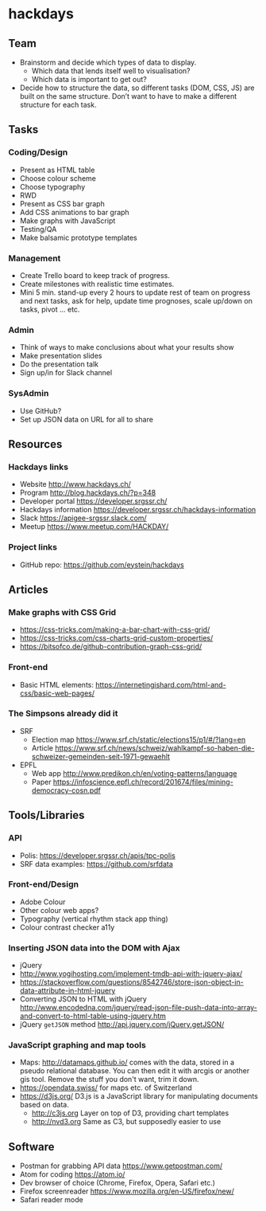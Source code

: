 # hackdays

## Team

* Brainstorm and decide which types of data to display.
  * Which data that lends itself well to visualisation?
  * Which data is important to get out?
* Decide how to structure the data, so different tasks (DOM, CSS, JS) are built on the same structure. Don’t want to have to make a different structure for each task.

## Tasks

### Coding/Design
* Present as HTML table
* Choose colour scheme
* Choose typography
* RWD
* Present as CSS bar graph
* Add CSS animations to bar graph
* Make graphs with JavaScript
* Testing/QA
* Make balsamic prototype templates

### Management
* Create Trello board to keep track of progress.
* Create milestones with realistic time estimates.
* Mini 5 min. stand-up every 2 hours to update rest of team on progress and next tasks, ask for help, update time prognoses, scale up/down on tasks, pivot … etc.

### Admin
* Think of ways to make conclusions about what your results show
* Make presentation slides
* Do the presentation talk
* Sign up/in for Slack channel

### SysAdmin
* Use GitHub?
* Set up JSON data on URL for all to share

## Resources

### Hackdays links
* Website http://www.hackdays.ch/
* Program http://blog.hackdays.ch/?p=348
* Developer portal https://developer.srgssr.ch/
* Hackdays information https://developer.srgssr.ch/hackdays-information
* Slack https://apigee-srgssr.slack.com/
* Meetup https://www.meetup.com/HACKDAY/

### Project links
* GitHub repo: https://github.com/eystein/hackdays

## Articles

### Make graphs with CSS Grid
* https://css-tricks.com/making-a-bar-chart-with-css-grid/
* https://css-tricks.com/css-charts-grid-custom-properties/
* https://bitsofco.de/github-contribution-graph-css-grid/

### Front-end
* Basic HTML elements: https://internetingishard.com/html-and-css/basic-web-pages/


### The Simpsons already did it
* SRF
    * Election map https://www.srf.ch/static/elections15/p1/#/?lang=en
    * Article https://www.srf.ch/news/schweiz/wahlkampf-so-haben-die-schweizer-gemeinden-seit-1971-gewaehlt
* EPFL
    * Web app http://www.predikon.ch/en/voting-patterns/language
    * Paper https://infoscience.epfl.ch/record/201674/files/mining-democracy-cosn.pdf

## Tools/Libraries

### API
* Polis: https://developer.srgssr.ch/apis/tpc-polis
* SRF data examples: https://github.com/srfdata

### Front-end/Design
* Adobe Colour
* Other colour web apps?
* Typography (vertical rhythm stack app thing)
* Colour contrast checker a11y


### Inserting JSON data into the DOM with Ajax
* jQuery
* http://www.yogihosting.com/implement-tmdb-api-with-jquery-ajax/
* https://stackoverflow.com/questions/8542746/store-json-object-in-data-attribute-in-html-jquery
* Converting JSON to HTML with jQuery http://www.encodedna.com/jquery/read-json-file-push-data-into-array-and-convert-to-html-table-using-jquery.htm
* jQuery `getJSON` method http://api.jquery.com/jQuery.getJSON/

### JavaScript graphing and map tools
* Maps: http://datamaps.github.io/ comes with the data, stored in a pseudo relational database. You can then edit it with arcgis or another gis tool. Remove the stuff you don't want, trim it down.
* https://opendata.swiss/ for maps etc. of Switzerland
* https://d3js.org/ D3.js is a JavaScript library for manipulating documents based on data.
    * http://c3js.org Layer on top of D3, providing chart templates
    * http://nvd3.org Same as C3, but supposedly easier to use



## Software

* Postman for grabbing API data https://www.getpostman.com/
* Atom for coding https://atom.io/
* Dev browser of choice (Chrome, Firefox, Opera, Safari etc.)
* Firefox screenreader https://www.mozilla.org/en-US/firefox/new/
* Safari reader mode
